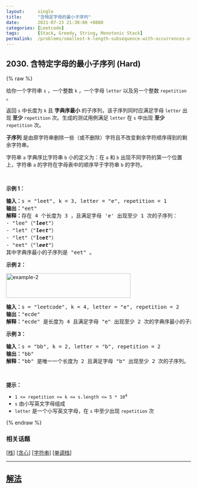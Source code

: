 ```yaml
---
layout:     single
title:      "含特定字母的最小子序列"
date:       2021-07-23 21:30:00 +0800
categories: [Leetcode]
tags:       [Stack, Greedy, String, Monotonic Stack]
permalink:  /problems/smallest-k-length-subsequence-with-occurrences-of-a-letter/
---
```


## 2030. 含特定字母的最小子序列 (Hard)

{% raw %}

<p>给你一个字符串 <code>s</code> ，一个整数 <code>k</code> ，一个字母 <code>letter</code> 以及另一个整数 <code>repetition</code> 。</p>

<p>返回 <code>s</code> 中长度为 <code>k</code> 且 <strong>字典序最小</strong> 的子序列，该子序列同时应满足字母 <code>letter</code> 出现<strong> 至少</strong> <code>repetition</code> 次。生成的测试用例满足 <code>letter</code> 在 <code>s</code> 中出现 <strong>至少</strong> <code>repetition</code> 次。</p>

<p><strong>子序列</strong> 是由原字符串删除一些（或不删除）字符且不改变剩余字符顺序得到的剩余字符串。</p>

<p>字符串 <code>a</code> 字典序比字符串 <code>b</code> 小的定义为：在 <code>a</code> 和 <code>b</code> 出现不同字符的第一个位置上，字符串 <code>a</code> 的字符在字母表中的顺序早于字符串 <code>b</code>&nbsp;的字符。</p>

<p>&nbsp;</p>

<p><strong>示例 1：</strong></p>

<pre>
<strong>输入：</strong>s = "leet", k = 3, letter = "e", repetition = 1
<strong>输出：</strong>"eet"
<strong>解释：</strong>存在 4 个长度为 3 ，且满足字母 'e' 出现至少 1 次的子序列：
- "lee"（"<em><strong>lee</strong></em>t"）
- "let"（"<em><strong>le</strong></em>e<em><strong>t</strong></em>"）
- "let"（"<em><strong>l</strong></em>e<em><strong>et</strong></em>"）
- "eet"（"l<em><strong>eet</strong></em>"）
其中字典序最小的子序列是 "eet" 。
</pre>

<p><strong>示例 2：</strong></p>

<p><img alt="example-2" src="https://assets.leetcode.com/uploads/2021/09/13/smallest-k-length-subsequence.png" style="width: 339px; height: 67px;" /></p>

<pre>
<strong>输入：</strong>s = "leetcode", k = 4, letter = "e", repetition = 2
<strong>输出：</strong>"ecde"
<strong>解释：</strong>"ecde" 是长度为 4 且满足字母 "e" 出现至少 2 次的字典序最小的子序列。
</pre>

<p><strong>示例 3：</strong></p>

<pre>
<strong>输入：</strong>s = "bb", k = 2, letter = "b", repetition = 2
<strong>输出：</strong>"bb"
<strong>解释：</strong>"bb" 是唯一一个长度为 2 且满足字母 "b" 出现至少 2 次的子序列。
</pre>

<p>&nbsp;</p>

<p><strong>提示：</strong></p>

<ul>
	<li><code>1 &lt;= repetition &lt;= k &lt;= s.length &lt;= 5 * 10<sup>4</sup></code></li>
	<li><code>s</code> 由小写英文字母组成</li>
	<li><code>letter</code> 是一个小写英文字母，在 <code>s</code>&nbsp;中至少出现 <code>repetition</code> 次</li>
</ul>

{% endraw %}

### 相关话题
  [[栈](https://github.com/awesee/leetcode/tree/main/tag/stack/README.md)]
  [[贪心](https://github.com/awesee/leetcode/tree/main/tag/greedy/README.md)]
  [[字符串](https://github.com/awesee/leetcode/tree/main/tag/string/README.md)]
  [[单调栈](https://github.com/awesee/leetcode/tree/main/tag/monotonic-stack/README.md)]

---

## [解法](https://github.com/awesee/leetcode/tree/main/problems/smallest-k-length-subsequence-with-occurrences-of-a-letter)
